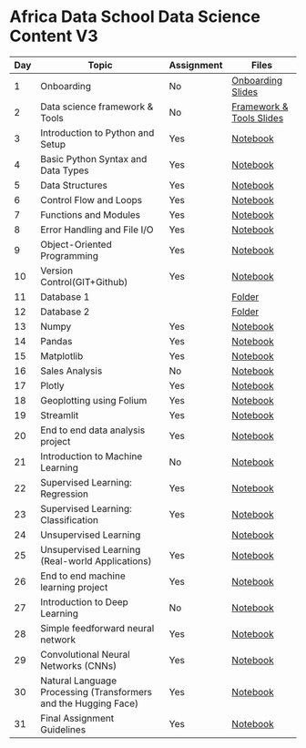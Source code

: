 ﻿# Africa Data School Data Science Content V3

| Day | Topic                                                           | Assignment | Files                                                                                                                                                                                 |
| --- | --------------------------------------------------------------- | ---------- | ------------------------------------------------------------------------------------------------------------------------------------------------------------------------------------- |
| 1   | Onboarding                                                      | No         | [Onboarding Slides](https://www.beautiful.ai/player/-MdltxANBmKvXvYTffNN)                                                                                                             |
| 2   | Data science framework & Tools                                  | No         | [Framework & Tools Slides](https://www.beautiful.ai/player/-Mdwt-YUsKR9GIK5NNBh)                                                                                                      |
| 3   | Introduction to Python and Setup                                | Yes        | [Notebook](https://github.com/Heytec/Africa-Data-School-Curriculum/blob/main/notebooks/3%20Introduction%20to%20Python%20and%20Setup.ipynb)                                            |
| 4   | Basic Python Syntax and Data Types                              | Yes        | [Notebook](https://github.com/Heytec/Africa-Data-School-Curriculum/blob/main/notebooks/4%20Basic%20Python%20Syntax%20and%20Data%20Types.ipynb)                                        |
| 5   | Data Structures                                                 | Yes        | [Notebook](https://github.com/Heytec/Africa-Data-School-Curriculum/blob/main/notebooks/5%20Data%20Structures.ipynb)                                                                   |
| 6   | Control Flow and Loops                                          | Yes        | [Notebook](https://github.com/Heytec/Africa-Data-School-Curriculum/blob/main/notebooks/6%20Control%20Flow%20and%20Loops.ipynb)                                                        |
| 7   | Functions and Modules                                           | Yes        | [Notebook](https://github.com/Heytec/Africa-Data-School-Curriculum/blob/main/notebooks/7%20Functions%20and%20Modules.ipynb)                                                           |
| 8   | Error Handling and File I/O                                     | Yes        | [Notebook](https://github.com/Heytec/Africa-Data-School-Curriculum/blob/main/notebooks/8%20Error%20Handling%20and%20Files.ipynb)                                                      |
| 9   | Object-Oriented Programming                                     | Yes        | [Notebook](https://github.com/Heytec/Africa-Data-School-Curriculum/blob/main/notebooks/9%20Object-Oriented%20Programming.ipynb)                                                       |
| 10  | Version Control(GIT+Github)                                     | Yes        | [Notebook](https://github.com/Heytec/Africa-Data-School-Curriculum/blob/main/notebooks/10%20Version%20Control.ipynb)                                                                  |
| 11  | Database 1                                                      |            | [Folder](https://github.com/Heytec/Africa-Data-School-Curriculum/tree/main/notebooks/11%20%26%2012%20lesson%20Database%20%26%20SQL)                                                   |
| 12  | Database 2                                                      |            | [Folder](https://github.com/Heytec/Africa-Data-School-Curriculum/tree/main/notebooks/11%20%26%2012%20lesson%20Database%20%26%20SQL)                                                   |
| 13  | Numpy                                                           | Yes        | [Notebook](https://github.com/Heytec/Africa-Data-School-Curriculum/blob/main/notebooks/13%20Numpy.ipynb)                                                                              |
| 14  | Pandas                                                          | Yes        | [Notebook](https://github.com/Heytec/Africa-Data-School-Curriculum/blob/main/notebooks/14%20Pandas.ipynb)                                                                             |
| 15  | Matplotlib                                                      | Yes        | [Notebook](https://github.com/Heytec/Africa-Data-School-Curriculum/blob/main/notebooks/15%20Matplotlib.ipynb)                                                                         |
| 16  | Sales Analysis                                                  | No         | [Notebook](https://github.com/Heytec/Africa-Data-School-Curriculum/tree/main/notebooks/16%20Lesson%20Sales%20Analysis)                                                                |
| 17  | Plotly                                                          | Yes        | [Notebook](https://github.com/Heytec/Africa-Data-School-Curriculum/blob/main/notebooks/17%20Plotly%20.ipynb)                                                                          |
| 18  | Geoplotting using Folium                                        | Yes        | [Notebook](https://github.com/Heytec/Africa-Data-School-Curriculum/blob/main/notebooks/18%20Geoplotting%20using%20Folium.ipynb)                                                       |
| 19  | Streamlit                                                       | Yes        | [Notebook](https://github.com/Heytec/Africa-Data-School-Curriculum/blob/main/notebooks/19%20%20Streamlit.ipynb)                                                                       |
| 20  | End to end data analysis project                                | Yes        | [Notebook](https://github.com/Heytec/Africa-Data-School-Curriculum/blob/main/notebooks/20%20End-to-end%20data%20analysis%20project.ipynb)                                             |
| 21  | Introduction to Machine Learning                                | No         | [Notebook](https://github.com/Heytec/Africa-Data-School-Curriculum/blob/main/notebooks/21%20Introduction%20to%20Machine%20Learning%20%26%20framework%20.ipynb)                        |
| 22  | Supervised Learning: Regression                                 | Yes        | [Notebook](https://github.com/Heytec/Africa-Data-School-Curriculum/blob/main/notebooks/22%20Supervised%20Learning%20Regression.ipynb)                                                 |
| 23  | Supervised Learning: Classification                             | Yes        | [Notebook](https://github.com/Heytec/Africa-Data-School-Curriculum/blob/main/notebooks/23%20Supervised%20Learning%20%20Classification.ipynb)                                          |
| 24  | Unsupervised Learning                                           |            | [Notebook](https://github.com/Heytec/Africa-Data-School-Curriculum/blob/main/notebooks/24-25%20%20Unsupervised%20Learning.ipynb)                                                      |
| 25  | Unsupervised Learning (Real-world Applications)                 | Yes        | [Notebook](https://github.com/Heytec/Africa-Data-School-Curriculum/blob/main/notebooks/24-25%20%20Unsupervised%20Learning.ipynb)                                                      |
| 26  | End to end machine learning project                             | Yes        | [Notebook](https://github.com/Heytec/Africa-Data-School-Curriculum/blob/main/notebooks/26%20End%20to%20end%20machine%20learning%20%20project.ipynb)                                   |
| 27  | Introduction to Deep Learning                                   | No         | [Notebook](https://github.com/Heytec/Africa-Data-School-Curriculum/blob/main/notebooks/27%20Introduction%20to%20Deep%20Learning%20.ipynb)                                             |
| 28  | Simple feedforward neural network                               | Yes        | [Notebook](https://github.com/Heytec/Africa-Data-School-Curriculum/blob/main/notebooks/28%20Simple%20Feedforward%20Neural%20Network.ipynb)                                            |
| 29  | Convolutional Neural Networks (CNNs)                            | Yes        | [Notebook](<https://github.com/Heytec/Africa-Data-School-Curriculum/blob/main/notebooks/29%20%20Convolutional%20Neural%20Networks%20(CNNs)%20.ipynb>)                                 |
| 30  | Natural Language Processing (Transformers and the Hugging Face) | Yes        | [Notebook](<https://github.com/Heytec/Africa-Data-School-Curriculum/blob/main/notebooks/30%20%20Natural%20Language%20Processing%20(Transformers%20and%20the%20Hugging%20Face).ipynb>) |
| 31  | Final Assignment Guidelines                                     | Yes        | [Notebook](https://github.com/Heytec/Africa-Data-School-Curriculum/tree/main/notebooks/31%20%20Final%20Project%20Guidelines%20Notes)                                                  |
